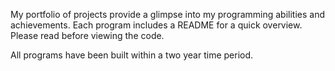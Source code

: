 My portfolio of projects provide a glimpse into my programming abilities and achievements. Each program includes a README for a quick overview. Please read before viewing the code.

All programs have been built within a two year time period.